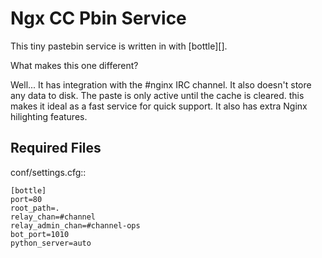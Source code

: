 # Ngx CC Pbin Service

This tiny pastebin service is written in with [bottle][].

What makes this one different?

Well... It has integration with the #nginx IRC channel. It also doesn't store
any data to disk. The paste is only active until the cache is cleared. this
makes it ideal as a fast service for quick support. It also has extra Nginx
hilighting features.

Required Files
--------------

conf/settings.cfg::

    [bottle]
    port=80
    root_path=.
    relay_chan=#channel
    relay_admin_chan=#channel-ops
    bot_port=1010
    python_server=auto

